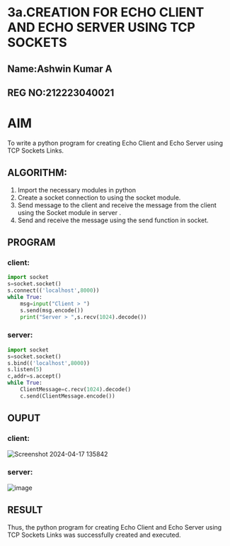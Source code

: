 # 3a.CREATION FOR ECHO CLIENT AND ECHO SERVER USING TCP SOCKETS
## Name:Ashwin Kumar A
## REG NO:212223040021
# AIM
To write a python program for creating Echo Client and Echo Server using TCP
Sockets Links.
## ALGORITHM:
1. Import the necessary modules in python
2. Create a socket connection to using the socket module.
3. Send message to the client and receive the message from the client using the Socket module in
 server .
4. Send and receive the message using the send function in socket.
## PROGRAM
### client:
```python
import socket
s=socket.socket()
s.connect(('localhost',8000))
while True:
    msg=input("Client > ")
    s.send(msg.encode())
    print("Server > ",s.recv(1024).decode())
```
### server:
```python
import socket
s=socket.socket()
s.bind(('localhost',8000))
s.listen(5)
c,addr=s.accept()
while True:
    ClientMessage=c.recv(1024).decode()
    c.send(ClientMessage.encode())
``` 
## OUPUT
### client:
![Screenshot 2024-04-17 135842](https://github.com/AshwinKumar-Saveetha/3a.Sockets_Creation_for_Echo_Client_and_Echo_Server/assets/145742839/c2ee41b7-8251-412a-82a2-5fc2f52d752a)


### server:
![image](https://github.com/AshwinKumar-Saveetha/3a.Sockets_Creation_for_Echo_Client_and_Echo_Server/assets/155129814/094d8ba2-3c67-4feb-aa54-a6a666bfb42b)


## RESULT
Thus, the python program for creating Echo Client and Echo Server using TCP Sockets Links 
was successfully created and executed.
